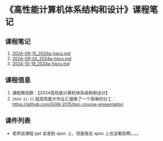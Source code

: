 # 《高性能计算机体系结构和设计》课程笔记  

## 课程笔记

1. [2024-09-10_2024a-hpcs.md](../../data/2024a-hpcs/2024-09-10_2024a-hpcs.md)
2. [2024-09-24_2024a-hpcs.md](../../data/2024a-hpcs/2024-09-24_2024a-hpcs.md)
3. [2024-10-19_2024a-hpcs.md](../../data/2024a-hpcs/2024-10-19_2024a-hpcs.md)

## 课程信息

1. 课程微信群：【2024高性能计算机体系结构和设计】
2. `2024-11-21` 就高性能大作业汇报做了一个简单的分工：https://github.com/GGN-2015/hpc-course-presentation

## 课件列表

- 老师说课程 ppt 会发到 spoc 上，但是我去 spoc 上也没看到啊。。。。


